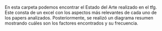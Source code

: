 En esta carpeta podemos encontrar el Estado del Arte realizado en el tfg. Este consta de un excel con los aspectos más relevantes de cada uno de los papers analizados. Posteriormente, se realizó un diagrama resumen mostrando cuáles son los factores encontrados y su frecuencia.
